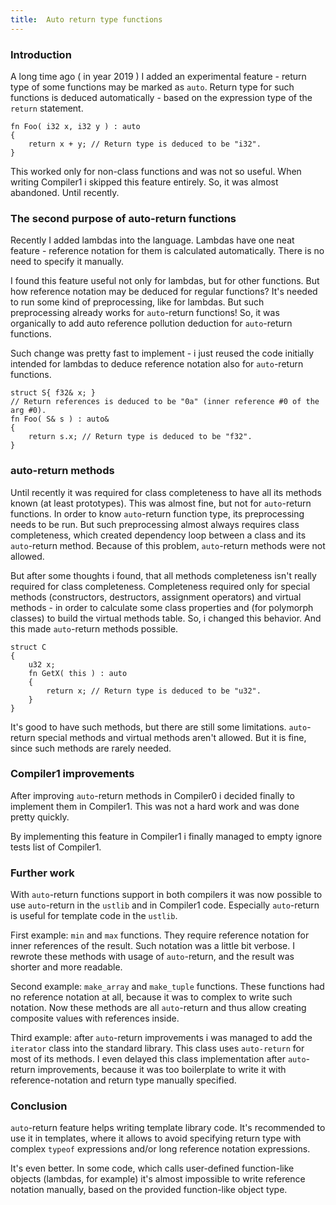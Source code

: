 ```yaml
---
title:  Auto return type functions
---
```


### Introduction

A long time ago ( in year 2019 ) I added an experimental feature - return type of some functions may be marked as `auto`.
Return type for such functions is deduced automatically - based on the expression type of the `return` statement.

```
fn Foo( i32 x, i32 y ) : auto
{
    return x + y; // Return type is deduced to be "i32".
}
```

This worked only for non-class functions and was not so useful.
When writing Compiler1 i skipped this feature entirely.
So, it was almost abandoned.
Until recently.


### The second purpose of auto-return functions

Recently I added lambdas into the language.
Lambdas have one neat feature - reference notation for them is calculated automatically.
There is no need to specify it manually.

I found this feature useful not only for lambdas, but for other functions.
But how reference notation may be deduced for regular functions?
It's needed to run some kind of preprocessing, like for lambdas.
But such preprocessing already works for `auto`-return functions!
So, it was organically to add auto reference pollution deduction for `auto`-return functions.

Such change was pretty fast to implement - i just reused the code initially intended for lambdas to deduce reference notation also for `auto`-return functions.

```
struct S{ f32& x; }
// Return references is deduced to be "0a" (inner reference #0 of the arg #0).
fn Foo( S& s ) : auto&
{
    return s.x; // Return type is deduced to be "f32".
}
```

### auto-return methods

Until recently it was required for class completeness to have all its methods known (at least prototypes).
This was almost fine, but not for `auto`-return functions.
In order to know `auto`-return function type, its preprocessing needs to be run.
But such preprocessing almost always requires class completeness, which created dependency loop between a class and its `auto`-return method.
Because of this problem, `auto`-return methods were not allowed.

But after some thoughts i found, that all methods completeness isn't really required for class completeness.
Completeness required only for special methods (constructors, destructors, assignment operators) and virtual methods - in order to calculate some class properties and (for polymorph classes) to build the virtual methods table.
So, i changed this behavior.
And this made `auto`-return methods possible.

```
struct C
{
    u32 x;
    fn GetX( this ) : auto
    {
        return x; // Return type is deduced to be "u32".
    }
}
```

It's good to have such methods, but there are still some limitations.
`auto`-return special methods and virtual methods aren't allowed.
But it is fine, since such methods are rarely needed.


### Compiler1 improvements

After improving `auto`-return methods in Compiler0 i decided finally to implement them in Compiler1.
This was not a hard work and was done pretty quickly.

By implementing this feature in Compiler1 i finally managed to empty ignore tests list of Compiler1.


### Further work

With `auto`-return functions support in both compilers it was now possible to use `auto`-return in the `ustlib` and in Compiler1 code.
Especially `auto`-return is useful for template code in the `ustlib`.

First example: `min` and `max` functions.
They require reference notation for inner references of the result.
Such notation was a little bit verbose.
I rewrote these methods with usage of `auto`-return, and the result was shorter and more readable.

Second example: `make_array` and `make_tuple` functions.
These functions had no reference notation at all, because it was to complex to write such notation.
Now these methods are all `auto`-return and thus allow creating composite values with references inside.

Third example: after `auto`-return improvements i was managed to add the `iterator` class into the standard library.
This class uses `auto-return` for most of its methods.
I even delayed this class implementation after `auto`-return improvements, because it was too boilerplate to write it with reference-notation and return type manually specified.


### Conclusion

`auto`-return feature helps writing template library code.
It's recommended to use it in templates, where it allows to avoid specifying return type with complex `typeof` expressions and/or long reference notation expressions.

It's even better.
In some code, which calls user-defined function-like objects (lambdas, for example) it's almost impossible to write reference notation manually, based on the provided function-like object type.
